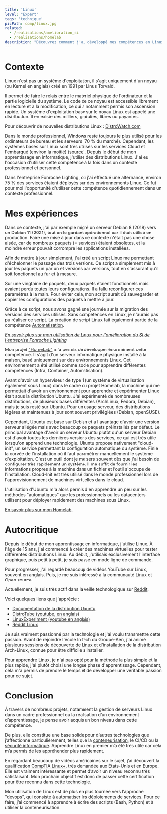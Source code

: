 ```yaml
---
title: 'Linux'
level: "Expert"
tags: 'technique'
picPath: comp/linux.jpg
related:
  - /realisations/amelioration_si
  - /realisations/homelab
description: "Découvrez comment j'ai développé mes compétences en Linux pour résoudre des problèmes informatiques complexes, automatiser des tâches et optimiser mon quotidien professionnel."
---
```


# Contexte

Linux n'est pas un système d'exploitation, il s'agit uniquement d'un noyau (ou Kernel en anglais) créé en 1991 par Linus Torvald.

Il permet de faire le relais entre le matériel physique de l'ordinateur et la partie logicielle du système.
Le code de ce noyau est accessible librement en lecture et à la modification, ce qui a notamment permis son ascension rapide. Un système d'exploitation basé sur le noyau Linux est appelé une distribution. Il en existe des milliers, gratuites, libres ou payantes.

Pour découvrir de nouvelles distributions Linux : [DistroWatch.com](https://distrowatch.com/)

Dans le monde professionnel, Windows reste toujours le plus utilisé pour les ordinateurs de bureau et les serveurs (70 % du marché). Cependant, les systèmes basés sur Linux sont très utilisés sur les services Cloud et l'embarqué (environ la moitié) [(source)](https://www.redhat.com/en/resources/state-of-linux-in-public-cloud-for-enterprises).
Depuis le début de mon apprentissage en informatique, j'utilise des distributions Linux.
J'ai eu l'occasion d'utiliser cette compétence à la fois dans un contexte professionnel et personnel.

Dans l'entreprise Fonroche Lighting, où j'ai effectué une alternance, environ 75 % des services étaient déployés sur des environnements Linux. Ce fut pour moi l'opportunité d'utiliser cette compétence quotidiennement dans un contexte professionnel.

# Mes expériences

Dans ce contexte, j'ai par exemple migré un serveur Debian 8 (2018) vers un Debian 11 (2021), tout en le gardant opérationnel car il était utilisé en production. Faire une mise à jour dans ce contexte n'était pas une chose aisée, car de nombreux paquets (= services) étaient obsolètes, et la moindre erreur pouvait corrompre les applications installées.

Afin de mettre à jour simplement, j'ai créé un script Linux me permettant d'échelonner le passage des trois versions. Ce script a simplement mis à jour les paquets un par un et versions par versions, tout en s'assurant qu'il soit fonctionnel au fur et à mesure.

Sur une vingtaine de paquets, deux paquets étaient fonctionnels mais avaient perdu toutes leurs configurations. Il a fallu reconfigurer ces paramètres à la main. Pour éviter cela, mon script aurait dû sauvegarder et copier les configurations des paquets à mettre à jour.

Grâce à ce script, nous avons gagné une journée sur la migration des versions des services utilisés. Sans compétences en Linux, je n'aurais pas pu réaliser ce script. La création de script Linux fait également partie de la compétence [Automatisation](/competences/automatisation).

*[En savoir plus sur mon utilisation de Linux pour l'amélioration du SI de l'entreprise Fonroche Lighting](/realisations/amelioration_si/)*

Mon projet ["HomeLab"](/realisations/homelab/) m'a permis de développer énormément cette compétence. Il s'agit d'un serveur informatique physique installé à la maison, basé uniquement sur des environnements Linux. Cet environnement a été utilisé comme socle pour apprendre différentes compétences (Infra, Container, Automatisation).

Avant d'avoir un hyperviseur de type 1 (un système de virtualisation également sous Linux) dans le cadre du projet Homelab, la machine qui me permettait d'avoir un environnement pour apprendre et expérimenter Linux était sous la distribution Ubuntu. J'ai expérimenté de nombreuses distributions, de plusieurs bases différentes (ArchLinux, Fedora, Debian), mais je suis resté sur Ubuntu. Pour un usage serveur, des distributions légères et maintenues à jour sont souvent privilégiées (Debian, openSUSE).

Cependant, Ubuntu est basé sur Debian et a l'avantage d'avoir une version serveur allégée mais avec beaucoup de paquets préinstallés par défaut. Le principal avantage d'avoir un serveur Ubuntu plutôt qu'un serveur Debian est d'avoir toutes les dernières versions des services, ce qui est très utile lorsqu'on apprend une technologie. Ubuntu propose nativement "cloud-init", un service permettant la configuration automatique du système. Finie la corvée de l'installation où il faut paramétrer manuellement le système d'exploitation. C'est un outil dont je me sers souvent dès que j'ai besoin de configurer très rapidement un système. Il me suffit de fournir les informations propres à la machine dans un fichier et l’outil s'occupe de l'installation. Cloud-Init est très utilisé dans le monde professionnel lors de l'approvisionnement de machines virtuelles dans le cloud.

L'utilisation d'Ubuntu m'a alors permis d'en apprendre un peu sur les méthodes "automatiques" que les professionnels ou les datacenters utilisent pour déployer rapidement des machines sous Linux.

[En savoir plus sur mon Homelab](/realisations/homelab/).

# Autocritique

Depuis le début de mon apprentissage en informatique, j'utilise Linux. À l'âge de 15 ans, j'ai commencé à créer des machines virtuelles pour tester différentes distributions Linux. Au début, j'utilisais exclusivement l'interface graphique, puis petit à petit, je suis passé en mode ligne de commande.

Pour progresser, j'ai regardé beaucoup de vidéos YouTube sur Linux, souvent en anglais. Puis, je me suis intéressé à la communauté Linux et Open source.

Actuellement, je suis très actif dans la veille technologique sur [Reddit](https://www.reddit.com/r/linux/).

Voici quelques liens que j'apprécie :

- [Documentation de la distribution Ubuntu](https://doc.ubuntu-fr.org/)
- [DistroTube (youtube, en anglais)](https://www.youtube.com/c/DistroTube)
- [LinuxExperiment (youtube en anglais)](https://www.youtube.com/c/TheLinuxExperiment/videos)
- [Reddit Linux](https://www.reddit.com/r/linux/)

Je suis vraiment passionné par la technologie et j'ai voulu transmettre cette passion. Avant de rejoindre l'école In tech du Groupe-Aen, j'ai animé plusieurs sessions de découverte de Linux et d'installation de la distribution Arch-Linux, connue pour être difficile à installer.

Pour apprendre Linux, je n'ai pas opté pour la méthode la plus simple et la plus rapide, j'ai plutôt choisi une longue phase d'apprentissage. Cependant, cela m'a permis de prendre le temps et de développer une véritable passion pour ce sujet.

# Conclusion

À travers de nombreux projets, notamment la gestion de serveurs Linux dans un cadre professionnel ou la réalisation d’un environnement d’apprentissage, je pense avoir acquis un bon niveau dans cette compétence.

De plus, elle constitue une base solide pour d’autres technologies que j’affectionne particulièrement, telles que la [conteneurisation](/competences/containerisation), le CI/CD ou la [sécurité informatique](/competences/secu_info). Apprendre Linux en premier m’a été très utile car cela m’a permis de les appréhender plus rapidement.

En regardant beaucoup de vidéos américaines sur le sujet, j’ai découvert la qualification [CompTIA Linux+](https://www.comptia.org/certifications/linux), très demandée aux États-Unis et en Europe. Elle est vraiment intéressante et permet d’avoir un niveau reconnu très satisfaisant. Mon prochain objectif est donc de passer cette certification pour être reconnu dans cette technologie.

Mon utilisation de Linux est de plus en plus tournée vers l’approche "devops", qui consiste à automatiser les déploiements de services. Pour ce faire, j’ai commencé à apprendre à écrire des scripts (Bash, Python) et à utiliser la conteneurisation.